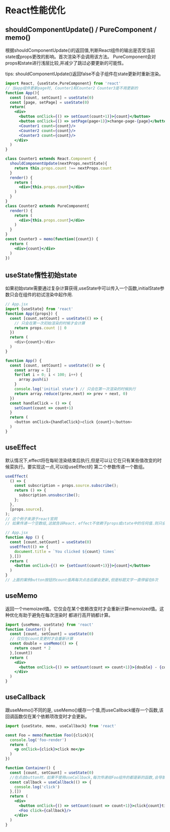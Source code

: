 # React性能优化

## shouldComponentUpdate() / PureComponent / memo()

  根据shouldComponentUpdate()的返回值,判断React组件的输出是否受当前state或props更改的影响。首次渲染不会调用该方法。
  PureComponent会对props和state进行浅层比较,并减少了跳过必要更新的可能性。

  tips: shouldComponentUpdate()返回false不会子组件在state更新时重新渲染。
```jsx
import React, {useState,PureComponent} from 'react'
// 当app组件更新page时, Counter1和Counter2 Counter3是不用更新的
function App(){
  const [count, setCount] = useState(0)
  const [page, setPage] = useState(0)
  return(
    <div>
      <button onClick={() => setCount(count+1)}>{count}</button>
      <button onClick={() => setPage(page+1)}>change-page-{page}</button>
      <Counter1 count={count}/>
      <Counter2 count={count}/>
      <Counter3 count={count}/>
    </div>
  )
}

class Counter1 extends React.Component {
  shouldComponentUpdate(nextProps,nextState){
    return this.props.count !== nextProps.count
  }
  render() {
    return (
      <div>{this.props.count}</div>
    )
  }
}
class Counter2 extends PureComponent{
  render() {
    return (
      <div>{this.props.count}</div>
    )
  }
}
const Counter3 = memo(function({count}) {
  return (
    <div>{count}</div>
  )
})
```

## useState惰性初始state

  如果初始state需要通过复杂计算获得,useState中可以传入一个函数,initialState参数只会在组件的初试渲染中起作用.
```js
// App.jsx
import {useState} from 'react'
function App({props}) {
  const [count,setCount] = useState(() => {
    // 只会在第一次初始渲染的时候才会计算
    return props.count || 0
  })
  return (
    <div>{count}</div>
  )
}

function App() {
  const [count, setCount] = useState(() => {
    const array = []
    for(let i = 0; i < 100; i++) {
      array.push(i)
    }
    console.log('initial state') // 只会在第一次渲染的时候执行
    return array.reduce((prev,next) => prev + next, 0)
  })
  const handleClick = () => {
    setCount(count => count+1)
  }
  return (
    <button onClick={handleClick}>click {count}</button>
  )
}
```

## useEffect

  默认情况下,effect将在每轮渲染结束后执行,但是可以让它在只有某些值改变的时候菜执行。要实现这一点,可以给useEffect的
  第二个参数传递一个数组。
```jsx
useEffect(
  () => {
    const subscription = props.source.subscribe();
    return () => {
      subscription.unsubscribe();
    };
  },
  [props.source],
);
// 这个例子来源于react官网
// 如果传递一个空数组,这就告诉React，effect不依赖于props或state中的任何值.则只会渲染一次

// App.jsx
function App () {
  const [count,setCount] = useState(0)
  useEffect(() => {
    document.title = `You clicked ${count} times`
  },[])
  return (
    <button onClick={() => {setCount(count+1)}}>{count}</button>
  )
}
// 上面的案例button按钮的count值再每次点击后都会更新,但是标题文字一直停留在0次
```

## useMemo

  返回一个memoized值。它仅会在某个依赖改变时才会重新计算memoized值。这种优化有助于避免在每次渲染时
  都进行高开销都计算。
```jsx
import {useMemo, useState} from 'react'
function Counter() {
  const [count, setCount] = useState(0)
  // 仅仅在count变更时才会重新计算
  const double = useMemo(() => {
    return count * 2
  },[count])
  return (
    <div>
      <button onClick={() => setCount(count => count+1)}>{double} - {count}</button>
    </div>
  )
}
```

## useCallback

  跟useMemo()不同的是, useMemo()缓存一个值,而useCallback缓存一个函数,该回调函数仅在某个依赖项改变时才会更新。
```jsx
import {useState, memo, useCallback} from 'react'

const Foo = memo(function Foo({click}){
  console.log('foo-render')
  return (
    <p onClick={click}>click me</p>
  )
})

function Container() {
  const [count, setCount] = useState(0)
  //在点击button时，如果不使用useCallback,每次传递给Foo组件的都是新的函数,会导致Foo组件重新渲染
  const callback = useCallback(() => {
    console.log('click')
  },[])
  return (
    <div>
      <button onClick={() => setCount(count => count+1)}>click{count}times</button>
      <Foo click={callback}/>
    </div>
  )
}
```
